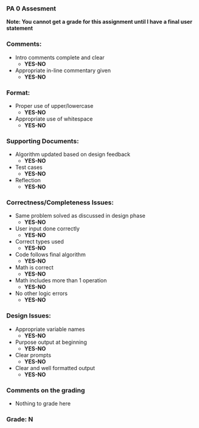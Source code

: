 
### PA 0 Assesment

**Note: You cannot get a grade for this assignment until I have a final user statement**

### Comments:
- Intro comments complete and clear
    - **YES-NO**
- Appropriate in-line commentary given
    - **YES-NO**

### Format:
- Proper use of upper/lowercase
    - **YES-NO**
- Appropriate use of whitespace
    - **YES-NO**

### Supporting Documents:
- Algorithm updated based on design feedback
    - **YES-NO**
- Test cases
    - **YES-NO**
- Reflection
    - **YES-NO**

### Correctness/Completeness Issues:
- Same problem solved as discussed in design phase
    - **YES-NO**
- User input done correctly
    - **YES-NO**
- Correct types used
    - **YES-NO**
- Code follows final algorithm
    - **YES-NO**
- Math is correct
    - **YES-NO**
- Math includes more than 1 operation
    - **YES-NO**
- No other logic errors
    - **YES-NO**

### Design Issues:
- Appropriate variable names
    - **YES-NO**
- Purpose output at beginning
    - **YES-NO**
- Clear prompts
    - **YES-NO**
- Clear and well formatted output
    - **YES-NO**

### Comments on the grading
- Nothing to grade here
### Grade: N